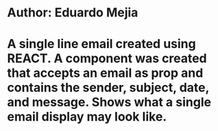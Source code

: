 # Author: Eduardo Mejia

# A single line email created using REACT. A component was created that accepts an email as prop and contains the sender, subject, date, and message. Shows what a single email display may look like.
